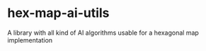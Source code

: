 # hex-map-ai-utils
A library with all kind of AI algorithms usable for a hexagonal map implementation
